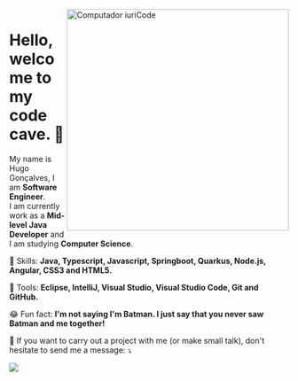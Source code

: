 <img src="https://raw.githubusercontent.com/MicaelliMedeiros/micaellimedeiros/master/image/computer-illustration.png" min-width="400px" max-width="400px" width="400px" align="right" alt="Computador iuriCode">

<p align="left">
  <h1>Hello, welcome to my code cave. 🦇</h1> 
  My name is Hugo Gonçalves, I am <strong>Software Engineer</strong>.<br>
  I am currently work as a <strong>Mid-level Java Developer</strong> and I am studying <strong>Computer Science</strong>.
</p>

<p align="left">
  🦄 Skills: <strong>Java, Typescript, Javascript, Springboot, Quarkus, Node.js, Angular, CSS3 and HTML5.</strong>
</p>

<p align="left">
  💼 Tools: <strong>Eclipse, IntelliJ, Visual Studio, Visual Studio Code, Git and GitHub.</strong>
</p>

<p align="left">
  😂 Fun fact: <strong>I'm not saying I'm Batman. I just say that you never saw Batman and me together!</strong>
</p>

<p align="left">
  💌 If you want to carry out a project with me (or make small talk), don't hesitate to send me a message: ⤵️
</p>
  
  <a href="https://www.linkedin.com/in/huugoncalves" target="_blank" alt="Linkedin">
  <img src="https://img.shields.io/badge/-Linkedin-0e76a8?style=for-the-badge&logo=Linkedin&logoColor=white&link=https://www.linkedin.com/in/huugoncalves" /></a>
</p> 
